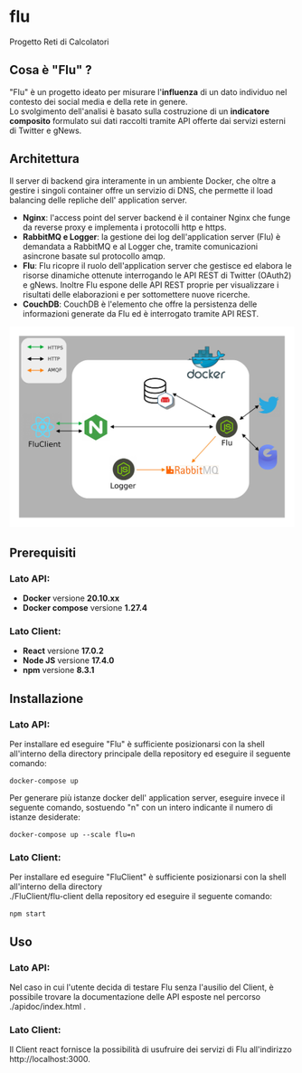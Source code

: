 # flu

Progetto Reti di Calcolatori

## Cosa è "Flu" ?
"Flu" è un progetto ideato per misurare l'**influenza** di un dato individuo nel contesto dei social media e della rete in genere. 
<br />
Lo svolgimento dell'analisi è basato sulla costruzione di un **indicatore composito** formulato sui dati raccolti tramite API offerte dai servizi esterni di Twitter e gNews.

## Architettura

Il server di backend gira interamente in un ambiente Docker, che oltre a gestire i singoli container offre un servizio di DNS, che permette il load balancing delle repliche dell' application server.
- **Nginx**: l'access point del server backend è il container Nginx che funge da reverse proxy e implementa i protocolli http e https.
- **RabbitMQ e Logger**: la gestione dei log dell'application server (Flu) è demandata a RabbitMQ e al Logger che, tramite comunicazioni asincrone basate sul protocollo amqp.
- **Flu**: Flu ricopre il ruolo dell'application server che gestisce ed elabora le risorse dinamiche ottenute interrogando le API REST di Twitter (OAuth2) e gNews.
Inoltre Flu espone delle API REST proprie per visualizzare i risultati delle elaborazioni e per sottomettere nuove ricerche.  
- **CouchDB**: CouchDB è l'elemento che offre la persistenza delle informazioni generate da Flu ed è interrogato tramite API REST. 

![alt text](./Docs/architettura_flu.jpg)



## Prerequisiti
### Lato API:
- **Docker** versione **20.10.xx**
- **Docker compose** versione **1.27.4**

### Lato Client:
- **React** versione **17.0.2**
- **Node JS** versione **17.4.0**
- **npm** versione **8.3.1**

## Installazione
### Lato API:

Per installare ed eseguire "Flu" è sufficiente posizionarsi con la shell all'interno della directory principale della repository ed eseguire il seguente comando:

```
docker-compose up
```

Per generare più istanze docker dell' application server, eseguire invece il seguente comando, sostuendo "n" con un intero indicante il numero di istanze desiderate: 

```
docker-compose up --scale flu=n
```
### Lato Client:

Per installare ed eseguire "FluClient" è sufficiente posizionarsi con la shell all'interno della directory
<br />
./FluClient/flu-client della repository ed eseguire il seguente comando:

```
npm start
```

## Uso
### Lato API:
Nel caso in cui l'utente decida di testare Flu senza l'ausilio del Client, è possibile trovare la documentazione delle API esposte nel percorso ./apidoc/index.html .

### Lato Client:
Il Client react fornisce la possibilità di usufruire dei servizi di Flu all'indirizzo http://localhost:3000.





